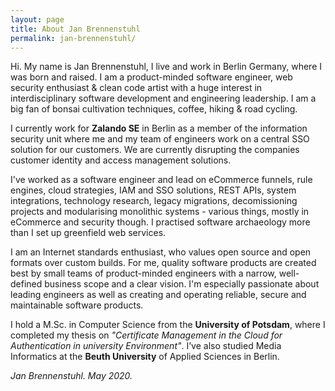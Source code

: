 ```yaml
---
layout: page
title: About Jan Brennenstuhl
permalink: jan-brennenstuhl/
---
```


Hi. My name is Jan Brennenstuhl, I live and work in Berlin Germany, where I was born and raised. I am a product-minded software engineer, web security enthusiast & clean code artist with a huge interest in interdisciplinary software development and engineering leadership. I am a big fan of bonsai cultivation techniques, coffee, hiking & road cycling.

I currently work for **Zalando SE** in Berlin as a member of the information security unit where me and my team of engineers work on a central SSO solution for our customers. We are currently disrupting the companies customer identity and access management solutions.

I've worked as a software engineer and lead on eCommerce funnels, rule engines, cloud strategies, IAM and SSO solutions, REST APIs, system integrations, technology research, legacy migrations, decomissioning projects and modularising monolithic systems - various things, mostly in eCommerce and security though. I practised software archaeology more than I set up greenfield web services.   

I am an Internet standards enthusiast, who values open source and open formats over custom builds. For me, quality software products are created best by small teams of product-minded engineers with a narrow, well-defined business scope and a clear vision. I'm especially passionate about leading engineers as well as creating and operating reliable, secure and maintainable software products.

I hold a M.Sc. in Computer Science from the **University of Potsdam**, where I completed my thesis on *"Certificate Management in the Cloud for Authentication in university Environment"*. I’ve also studied Media Informatics at the **Beuth University** of Applied Sciences in Berlin.

*Jan Brennenstuhl. May 2020.*
